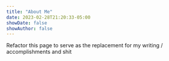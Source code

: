 ```yaml
---
title: "About Me"
date: 2023-02-28T21:20:33-05:00
showDate: false
showAuthor: false
---
```


Refactor this page to serve as the replacement for my writing / accomplishments and shit